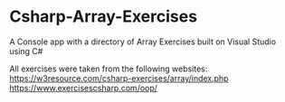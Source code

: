 # Csharp-Array-Exercises
A Console app with a directory of Array Exercises built on Visual Studio using C#

All exercises were taken from the following websites:
https://w3resource.com/csharp-exercises/array/index.php
https://www.exercisescsharp.com/oop/